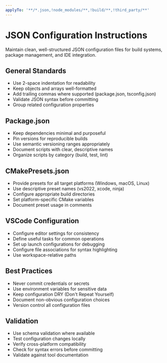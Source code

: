 ```yaml
---
applyTo: '**/*.json,!node_modules/**,!build/**,!third_party/**'
---
```


# JSON Configuration Instructions

Maintain clean, well-structured JSON configuration files for build systems, package management, and IDE integration.

## General Standards

- Use 2-space indentation for readability
- Keep objects and arrays well-formatted
- Add trailing commas where supported (package.json, tsconfig.json)
- Validate JSON syntax before committing
- Group related configuration properties

## Package.json

- Keep dependencies minimal and purposeful
- Pin versions for reproducible builds
- Use semantic versioning ranges appropriately
- Document scripts with clear, descriptive names
- Organize scripts by category (build, test, lint)

## CMakePresets.json

- Provide presets for all target platforms (Windows, macOS, Linux)
- Use descriptive preset names (vs2022, xcode, ninja)
- Configure appropriate build directories
- Set platform-specific CMake variables
- Document preset usage in comments

## VSCode Configuration

- Configure editor settings for consistency
- Define useful tasks for common operations
- Set up launch configurations for debugging
- Configure file associations for syntax highlighting
- Use workspace-relative paths

## Best Practices

- Never commit credentials or secrets
- Use environment variables for sensitive data
- Keep configuration DRY (Don't Repeat Yourself)
- Document non-obvious configuration choices
- Version control all configuration files

## Validation

- Use schema validation where available
- Test configuration changes locally
- Verify cross-platform compatibility
- Check for syntax errors before committing
- Validate against tool documentation
